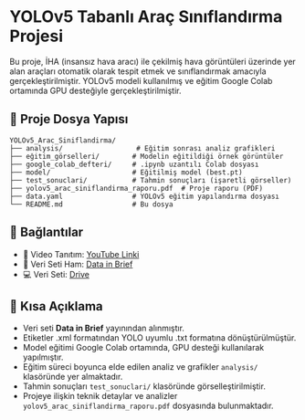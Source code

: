 # YOLOv5 Tabanlı Araç Sınıflandırma Projesi

Bu proje, İHA (insansız hava aracı) ile çekilmiş hava görüntüleri üzerinde yer alan araçları otomatik olarak tespit etmek ve sınıflandırmak amacıyla gerçekleştirilmiştir. YOLOv5 modeli kullanılmış ve eğitim Google Colab ortamında GPU desteğiyle gerçekleştirilmiştir.

## 📁 Proje Dosya Yapısı

```
YOLOv5_Arac_Siniflandirma/
├── analysis/                  # Eğitim sonrası analiz grafikleri
├── eğitim_görselleri/        # Modelin eğitildiği örnek görüntüler
├── google_colab_defteri/     # .ipynb uzantılı Colab dosyası
├── model/                    # Eğitilmiş model (best.pt)
├── test_sonuclari/           # Tahmin sonuçları (işaretli görseller)
├── yolov5_arac_siniflandirma_raporu.pdf  # Proje raporu (PDF)
├── data.yaml                 # YOLOv5 eğitim yapılandırma dosyası
└── README.md                 # Bu dosya
```

## 🔗 Bağlantılar

* 🎩 Video Tanıtım: [YouTube Linki](https://example.com)
* 📁 Veri Seti Ham: [Data in Brief](https://www.sciencedirect.com/science/article/pii/S2352340924002336)
* 💻 Veri Seti: [Drive](https://drive.google.com/file/d/1t8VefcJBFV_f7g_11V731jzZYRFCycgz/view?usp=drive_link)

## 📅 Kısa Açıklama

* Veri seti **Data in Brief** yayınından alınmıştır.
* Etiketler .xml formatından YOLO uyumlu .txt formatına dönüştürülmüştür.
* Model eğitimi Google Colab ortamında, GPU desteği kullanılarak yapılmıştır.
* Eğitim süreci boyunca elde edilen analiz ve grafikler `analysis/` klasöründe yer almaktadır.
* Tahmin sonuçları `test_sonuclari/` klasöründe görselleştirilmiştir.
* Projeye ilişkin teknik detaylar ve analizler `yolov5_arac_siniflandirma_raporu.pdf` dosyasında bulunmaktadır.
